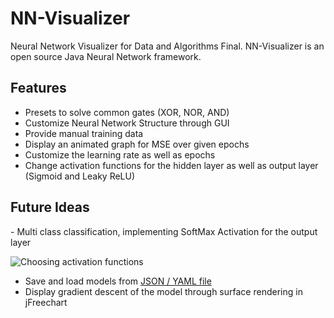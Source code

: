 # NN-Visualizer
Neural Network Visualizer for Data and Algorithms Final. NN-Visualizer is an open source Java Neural Network framework.

<h2>Features</h2>

  - Presets to solve common gates (XOR, NOR, AND)
  - Customize Neural Network Structure through GUI
  - Provide manual training data
  - Display an animated graph for MSE over given epochs
  - Customize the learning rate as well as epochs
  - Change activation functions for the hidden layer as well as output layer (Sigmoid and Leaky ReLU)
 
 
 
 <h2>Future Ideas</h2>
 - Multi class classification, implementing SoftMax Activation for the output layer

![Choosing activation functions](https://machinelearningmastery.com/wp-content/uploads/2020/12/How-to-Choose-an-Output-Layer-Activation-Function.png)

 - Save and load models from [JSON / YAML file](https://machinelearningmastery.com/save-load-keras-deep-learning-models/) 
 - Display gradient descent of the model through surface rendering in jFreechart

 

